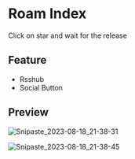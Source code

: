 # Roam Index

Click on star and wait for the release

## Feature

- Rsshub
- Social Button

## Preview

![Snipaste_2023-08-18_21-38-31](https://github.com/nexmoe/roam-index/assets/16796652/9346e7c0-222a-4bb9-97de-ae90797469c6)

![Snipaste_2023-08-18_21-38-45](https://github.com/nexmoe/roam-index/assets/16796652/0412ff79-e8ae-4714-8ec0-8540ec775cb1)
